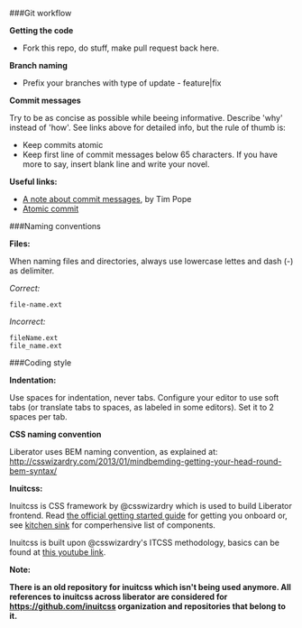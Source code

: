 
###Git workflow

**Getting the code**

- Fork this repo, do stuff, make pull request back here.

**Branch naming**

- Prefix your branches with type of update - feature|fix

**Commit messages**

Try to be as concise as possible while beeing informative. Describe 'why'
instead of 'how'. See links above for detailed info, but the rule of thumb is:

- Keep commits atomic
- Keep first line of commit messages below 65 characters. If you have more to
say, insert blank line and write your novel.

**Useful links:**

- [A note about commit messages](http://tbaggery.com/2008/04/19/a-note-about-git-commit-messages.html), by Tim Pope
- [Atomic commit](http://en.wikipedia.org/wiki/Atomic_commit)


###Naming conventions

**Files:**

When naming files and directories, always use lowercase lettes and dash (-)
as delimiter.

*Correct:*

	file-name.ext

*Incorrect:*

	fileName.ext
	file_name.ext


###Coding style

**Indentation:**

Use spaces for indentation, never tabs. Configure your editor to use soft tabs
(or translate tabs to spaces, as labeled in some editors). Set it to 2 spaces
per tab.

**CSS naming convention**

Liberator uses BEM naming convention, as explained at: http://csswizardry.com/2013/01/mindbemding-getting-your-head-round-bem-syntax/

**Inuitcss:**

Inuitcss is CSS framework by @csswizardry which is used to build Liberator
frontend. Read [the official getting started guide](https://github.com/inuitcss/getting-started)
for getting you onboard or, see [kitchen sink](http://csshugs.github.io/inuit-kitchen-sink/index.html)
for comperhensive list of components.

Inuitcss is built upon @csswizardry's ITCSS methodology, basics can be found at
[this youtube link](https://www.youtube.com/watch?v=1OKZOV-iLj4).

**Note:**

**There is an old repository for inuitcss which isn't being used anymore. All
references to inuitcss across liberator are considered for https://github.com/inuitcss organization 
and repositories that belong to it.**

